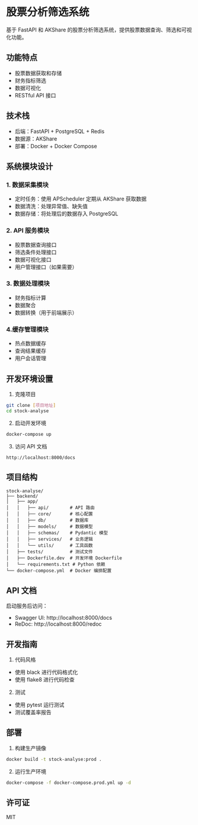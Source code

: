 # 股票分析筛选系统

基于 FastAPI 和 AKShare 的股票分析筛选系统，提供股票数据查询、筛选和可视化功能。

## 功能特点

- 股票数据获取和存储
- 财务指标筛选
- 数据可视化
- RESTful API 接口

## 技术栈

- 后端：FastAPI + PostgreSQL + Redis
- 数据源：AKShare
- 部署：Docker + Docker Compose

## 系统模块设计
### 1. 数据采集模块
* 定时任务：使用 APScheduler 定期从 AKShare 获取数据
* 数据清洗：处理异常值、缺失值
* 数据存储：将处理后的数据存入 PostgreSQL
### 2. API 服务模块
* 股票数据查询接口
* 筛选条件处理接口
* 数据可视化接口
* 用户管理接口（如果需要）
### 3. 数据处理模块
* 财务指标计算
* 数据聚合
* 数据转换（用于前端展示）
### 4.缓存管理模块
* 热点数据缓存
* 查询结果缓存
* 用户会话管理

## 开发环境设置

1. 克隆项目
```bash
git clone [项目地址]
cd stock-analyse
```

2. 启动开发环境
```bash
docker-compose up
```

3. 访问 API 文档
```
http://localhost:8000/docs
```

## 项目结构

```
stock-analyse/
├── backend/
│   ├── app/
│   │   ├── api/        # API 路由
│   │   ├── core/       # 核心配置
│   │   ├── db/         # 数据库
│   │   ├── models/     # 数据模型
│   │   ├── schemas/    # Pydantic 模型
│   │   ├── services/   # 业务逻辑
│   │   └── utils/      # 工具函数
│   ├── tests/          # 测试文件
│   ├── Dockerfile.dev  # 开发环境 Dockerfile
│   └── requirements.txt # Python 依赖
└── docker-compose.yml  # Docker 编排配置
```

## API 文档

启动服务后访问：
- Swagger UI: http://localhost:8000/docs
- ReDoc: http://localhost:8000/redoc

## 开发指南

1. 代码风格
- 使用 black 进行代码格式化
- 使用 flake8 进行代码检查

2. 测试
- 使用 pytest 运行测试
- 测试覆盖率报告

## 部署

1. 构建生产镜像
```bash
docker build -t stock-analyse:prod .
```

2. 运行生产环境
```bash
docker-compose -f docker-compose.prod.yml up -d
```

## 许可证

MIT 